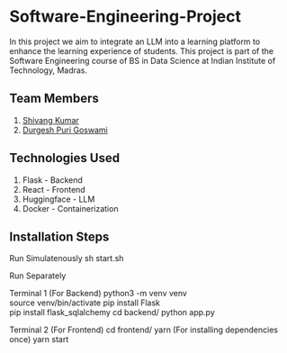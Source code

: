 # Software-Engineering-Project

In this project we aim to integrate an LLM into a learning platform to enhance the learning experience of students.
This project is part of the Software Engineering course of BS in Data Science at Indian Institute of Technology, Madras.

## Team Members

1. [Shivang Kumar](www.github.com/kumar-shivang)
2. [Durgesh Puri Goswami](www.github.com/Durgesh-prog)


## Technologies Used

1. Flask - Backend
2. React - Frontend
3. Huggingface - LLM
4. Docker - Containerization


## Installation Steps

Run Simulatenously
sh start.sh


Run Separately

Terminal 1 (For Backend)
python3 -m venv venv   
source venv/bin/activate 
pip install Flask       
pip install flask_sqlalchemy
cd backend/
python app.py

Terminal 2 (For Frontend)
cd frontend/
yarn (For installing dependencies once)
yarn start
